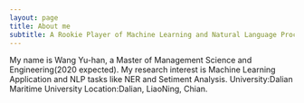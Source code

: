 ```yaml
---
layout: page
title: About me
subtitle: A Rookie Player of Machine Learning and Natural Language Processing.
---
```


My name is Wang Yu-han, a Master of Management Science and Engineering(2020 expected).
My research interest is Machine Learning Application and NLP tasks like NER and Setiment Analysis.
University:Dalian Maritime University
Location:Dalian, LiaoNing, Chian.



